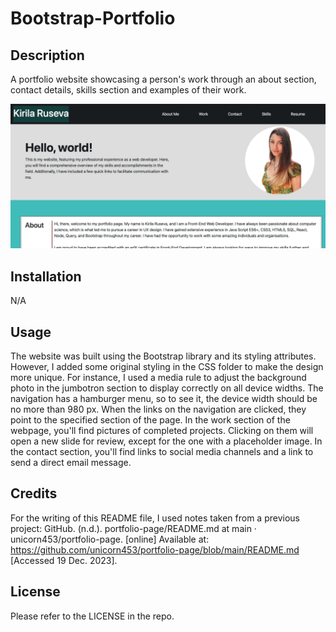 # Bootstrap-Portfolio

## Description

A portfolio website showcasing a person's work through an about section, contact details, skills section and examples of their work.

![Screenshot of the project page](./images/websiteScreenshot.png)

## Installation

N/A

## Usage

The website was built using the Bootstrap library and its styling attributes. However, I added some original styling in the CSS folder to make the design more unique. For instance, I used a media rule to adjust the background photo in the jumbotron section to display correctly on all device widths. The navigation has a hamburger menu, so to see it, the device width should be no more than 980 px. When the links on the navigation are clicked, they point to the specified section of the page. In the work section of the webpage, you'll find pictures of completed projects. Clicking on them will open a new slide for review, except for the one with a placeholder image. In the contact section, you'll find links to social media channels and a link to send a direct email message.

## Credits

For the writing of this README file, I used notes taken from a previous project:
GitHub. (n.d.). portfolio-page/README.md at main · unicorn453/portfolio-page. [online] Available at: https://github.com/unicorn453/portfolio-page/blob/main/README.md [Accessed 19 Dec. 2023].
‌

## License

Please refer to the LICENSE in the repo.
